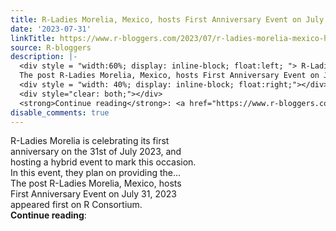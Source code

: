 ```yaml
---
title: R-Ladies Morelia, Mexico, hosts First Anniversary Event on July 31, 2023
date: '2023-07-31'
linkTitle: https://www.r-bloggers.com/2023/07/r-ladies-morelia-mexico-hosts-first-anniversary-event-on-july-31-2023/
source: R-bloggers
description: |-
  <div style = "width:60%; display: inline-block; float:left; "> R-Ladies Morelia is celebrating its first anniversary on the 31st of July 2023, and hosting a hybrid event to mark this occasion. In this event, they plan on providing the...<br />
  The post R-Ladies Morelia, Mexico, hosts First Anniversary Event on July 31, 2023 appeared first on R Consortium.</div>
  <div style = "width: 40%; display: inline-block; float:right;"></div>
  <div style="clear: both;"></div>
  <strong>Continue reading</strong>: <a href="https://www.r-bloggers.com/2023/07/r-ladies-morelia-mexico-hosts-first-anniversary-event- ...
disable_comments: true
---
```

<div style = "width:60%; display: inline-block; float:left; "> R-Ladies Morelia is celebrating its first anniversary on the 31st of July 2023, and hosting a hybrid event to mark this occasion. In this event, they plan on providing the...<br />
The post R-Ladies Morelia, Mexico, hosts First Anniversary Event on July 31, 2023 appeared first on R Consortium.</div>
<div style = "width: 40%; display: inline-block; float:right;"></div>
<div style="clear: both;"></div>
<strong>Continue reading</strong>: <a href="https://www.r-bloggers.com/2023/07/r-ladies-morelia-mexico-hosts-first-anniversary-event- ...